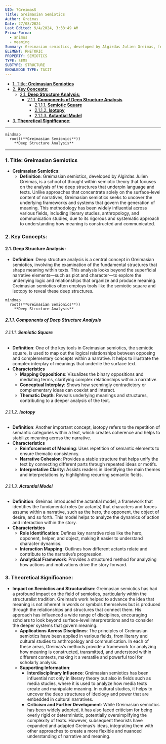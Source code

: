 ```yaml
---
UID: 7GreimasS
Title: Greimasian Semiotics
Author: Greimas
Date: 27/08/2024
Last Edited: 9/4/2024, 3:33:49 AM
Prima-Forma:
  - animus
  - meaning
Summary: Greimasian semiotics, developed by Algirdas Julien Greimas, focuses on analyzing the deep structures that generate meaning in texts, using tools like the semiotic square and actantial model. This framework uncovers the underlying relationships within narratives, influencing literary studies, anthropology, and communication through its systematic approach to understanding meaning.
ELEMENT: RHETORIC
PROPERTY: SEMIOTICS
TYPE: SEMS
SUBTYPE: STRUCTURE
KNOWLEDGE TYPE: TACIT
---
```


- [1. Title: **Greimasian Semiotics**](#1-title-greimasian-semiotics)
- [2. **Key Concepts**:](#2-key-concepts)
  - [2.1. **Deep Structure Analysis**:](#21-deep-structure-analysis)
    - [2.1.1. **Components of Deep Structure Analysis**](#211-components-of-deep-structure-analysis)
      - [2.1.1.1. **Semiotic Square**](#2111-semiotic-square)
      - [2.1.1.2. **Isotopy**](#2112-isotopy)
      - [2.1.1.3. **Actantial Model**](#2113-actantial-model)
- [3. **Theoretical Significance**:](#3-theoretical-significance)

---

```mermaid
mindmap
  root((**Greimasian Semionics**))
    **Deep Structure Analysis**
```

---

### 1. Title: **Greimasian Semiotics**

- **Greimasian Semiotics**:
  - **Definition**: Greimasian semiotics, developed by Algirdas Julien Greimas, is a school of thought within semiotic theory that focuses on the analysis of the deep structures that underpin language and texts. Unlike approaches that concentrate solely on the surface-level content of narratives, Greimasian semiotics seeks to uncover the underlying frameworks and systems that govern the generation of meaning. This methodology has been widely influential across various fields, including literary studies, anthropology, and communication studies, due to its rigorous and systematic approach to understanding how meaning is constructed and communicated.

### 2. **Key Concepts**:

#### 2.1. **Deep Structure Analysis**:

- **Definition**: Deep structure analysis is a central concept in Greimasian semiotics, involving the examination of the fundamental structures that shape meaning within texts. This analysis looks beyond the superficial narrative elements—such as plot and character—to explore the underlying logic and relationships that organize and produce meaning. Greimasian semiotics often employs tools like the semiotic square and isotopy to reveal these deep structures.

```mermaid
mindmap
  root((**Greimasian Semionics**))
    **Deep Structure Analysis**
```

##### 2.1.1. **Components of Deep Structure Analysis**

###### 2.1.1.1. **Semiotic Square**

- **Definition**: One of the key tools in Greimasian semiotics, the semiotic square, is used to map out the logical relationships between opposing and complementary concepts within a narrative. It helps to illustrate the complex interplay of meanings that underlie the surface text.
- **Characteristics**
  - **Mapping Oppositions**: Visualizes the binary oppositions and mediating terms, clarifying complex relationships within a narrative.
  - **Conceptual Interplay**: Shows how seemingly contradictory or complementary ideas can coexist and interact.
  - **Thematic Depth**: Reveals underlying meanings and structures, contributing to a deeper analysis of the text.

###### 2.1.1.2. **Isotopy**

- **Definition**: Another important concept, isotopy refers to the repetition of semantic categories within a text, which creates coherence and helps to stabilize meaning across the narrative.
- **Characteristics**
  - **Reinforcement of Meaning**: Uses repetition of semantic elements to ensure thematic consistency.
  - **Narrative Cohesion**: Provides a stable structure that helps unify the text by connecting different parts through repeated ideas or motifs.
  - **Interpretative Clarity**: Assists readers in identifying the main themes and interpretations by highlighting recurring semantic fields.

###### 2.1.1.3. **Actantial Model**

- **Definition**: Greimas introduced the actantial model, a framework that identifies the fundamental roles (or actants) that characters and forces assume within a narrative, such as the hero, the opponent, the object of desire, and so forth. This model helps to analyze the dynamics of action and interaction within the story.
- **Characteristics**
  - **Role Identification**: Defines key narrative roles like the hero, opponent, helper, and object, making it easier to understand character dynamics.
  - **Interaction Mapping**: Outlines how different actants relate and contribute to the narrative’s progression.
  - **Analytical Framework**: Provides a structured method for analyzing how actions and motivations drive the story forward.

### 3. **Theoretical Significance**:

- **Impact on Semiotics and Structuralism**: Greimasian semiotics has had a profound impact on the field of semiotics, particularly within the structuralist tradition. Greimas’s work helped to advance the idea that meaning is not inherent in words or symbols themselves but is produced through the relationships and structures that connect them. His approach has influenced a wide range of disciplines, encouraging scholars to look beyond surface-level interpretations and to consider the deeper systems that govern meaning.
  - **Applications Across Disciplines**: The principles of Greimasian semiotics have been applied in various fields, from literary and cultural studies to anthropology and communication. In each of these areas, Greimas’s methods provide a framework for analyzing how meaning is constructed, transmitted, and understood within different contexts, making it a versatile and powerful tool for scholarly analysis.
  - **Supporting Information**:
    - **Interdisciplinary Influence**: Greimasian semiotics has been influential not only in literary theory but also in fields such as media studies, where it is used to analyze how media texts create and manipulate meaning. In cultural studies, it helps to uncover the deep structures of ideology and power that are embedded in cultural narratives.
    - **Criticism and Further Development**: While Greimasian semiotics has been widely adopted, it has also faced criticism for being overly rigid or deterministic, potentially oversimplifying the complexity of texts. However, subsequent theorists have expanded and adapted Greimas’s ideas, integrating them with other approaches to create a more flexible and nuanced understanding of narrative and meaning.
